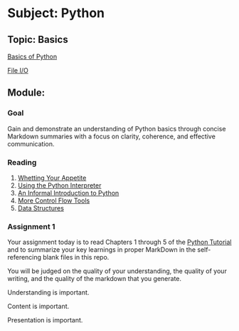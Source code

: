 
# Subject: Python
## Topic: Basics

[Basics of Python](#Assignment-1)

[File I/O](#Assignment-2)



## Module: 


### Goal
 Gain and demonstrate an understanding of Python basics through concise Markdown summaries with a focus on clarity, coherence, and effective communication.

### Reading 
1. [Whetting Your Appetite](https://docs.python.org/3/tutorial/appetite.html)
2. [Using the Python Interpreter](https://docs.python.org/3/tutorial/interpreter.html)
3. [An Informal Introduction to Python](https://docs.python.org/3/tutorial/introduction.html)
4. [More Control Flow Tools](https://docs.python.org/3/tutorial/controlflow.html)
5. [Data Structures](https://docs.python.org/3/tutorial/datastructures.html)

### Assignment 1

Your assignment today is to read Chapters 1 through 5 of the [Python Tutorial](https://docs.python.org/3/tutorial/index.html) and to summarize your key learnings in proper MarkDown in the self-referencing blank files in this repo.


You will be judged on the quality of your understanding, the quality of your writing, and the quality of the markdown that you generate.

Understanding is important. 

Content is important. 

Presentation is important.

